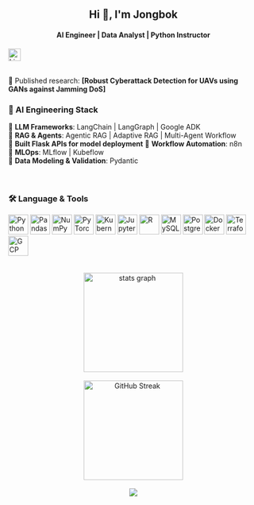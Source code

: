 <div align="center">
  <h2>Hi 👋, I'm <strong>Jongbok</strong></h2>
  <h4>AI Engineer | Data Analyst | Python Instructor </h4>
</div> 

<a href="https://www.linkedin.com/in/jongbok-lee/" target="_blank">
  <img src="https://raw.githubusercontent.com/maurodesouza/profile-readme-generator/master/src/assets/icons/social/linkedin/default.svg" width="25" height="25" alt="LinkedIn"/>
</a><br><br>

📝 Published research:  **[Robust Cyberattack Detection for UAVs using GANs against Jamming DoS]**  

### 🧠 AI Engineering Stack

📌 **LLM Frameworks**: LangChain | LangGraph | Google ADK  
📌 **RAG & Agents**: Agentic RAG | Adaptive RAG | Multi-Agent Workflow  
📌 **Built Flask APIs for model deployment**
📌 **Workflow Automation**: n8n  
📌 **MLOps**: MLflow | Kubeflow  
📌 **Data Modeling & Validation**: Pydantic  
<br><br>

### 🛠️ Language & Tools

<div align="left">
  <img src="https://cdn.jsdelivr.net/gh/devicons/devicon/icons/python/python-original.svg" height="40" alt="Python"/>
  <img src="https://cdn.jsdelivr.net/gh/devicons/devicon/icons/pandas/pandas-original.svg" height="40" alt="Pandas"/>
  <img src="https://cdn.jsdelivr.net/gh/devicons/devicon/icons/numpy/numpy-original.svg" height="40" alt="NumPy"/>
  <img src="https://cdn.jsdelivr.net/gh/devicons/devicon/icons/pytorch/pytorch-original.svg" height="40" alt="PyTorch"/>
  <img src="https://cdn.jsdelivr.net/gh/devicons/devicon/icons/kubernetes/kubernetes-plain.svg" height="40" alt="Kubernetes"/>
  <img src="https://cdn.jsdelivr.net/gh/devicons/devicon/icons/jupyter/jupyter-original.svg" height="40" alt="Jupyter"/>
  <img src="https://cdn.jsdelivr.net/gh/devicons/devicon/icons/r/r-original.svg" height="40" alt="R"/>
  <img src="https://cdn.jsdelivr.net/gh/devicons/devicon/icons/mysql/mysql-original.svg" height="40" alt="MySQL"/>
  <img src="https://cdn.jsdelivr.net/gh/devicons/devicon/icons/postgresql/postgresql-original.svg" height="40" alt="PostgreSQL"/>
  <img src="https://cdn.jsdelivr.net/gh/devicons/devicon/icons/docker/docker-plain-wordmark.svg" height="40" alt="Docker"/>
  <img src="https://cdn.jsdelivr.net/gh/devicons/devicon/icons/terraform/terraform-original.svg" height="40" alt="Terraform"/>
  <img src="https://cdn.jsdelivr.net/gh/devicons/devicon/icons/googlecloud/googlecloud-original.svg" height="40" alt="GCP"/>
</div>  <br><br>

<div align="center">
  <img src="https://github-readme-stats.vercel.app/api?username=jongbokhi&hide_title=false&hide_rank=false&show_icons=true&include_all_commits=true&count_private=true&disable_animations=false&theme=dark&locale=en&hide_border=false" height="200" alt="stats graph" /><br><br>
  <img src="https://streak-stats.demolab.com?user=YOUR_GITHUB_USERNAME&locale=en&mode=daily&theme=dark&hide_border=false&border_radius=5" height="200" alt="GitHub Streak"/>
  <br><br>
  <img src="https://profile-counter.glitch.me/YOUR_GITHUB_USERNAME/count.svg" />
</div>

